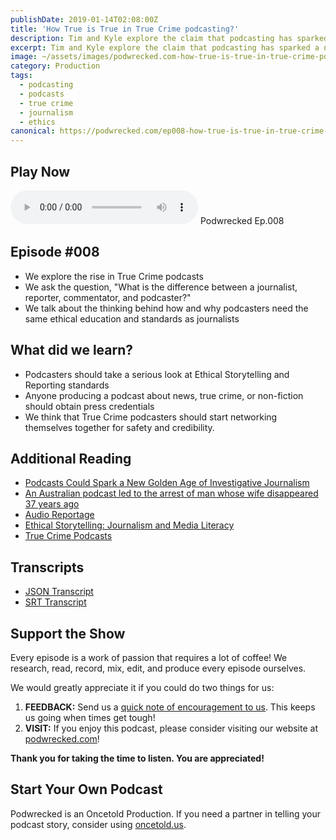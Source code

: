 ```yaml
---
publishDate: 2019-01-14T02:08:00Z
title: 'How True is True in True Crime podcasting?'
description: Tim and Kyle explore the claim that podcasting has sparked a new Golden Age of investigative journalism and do their own investigation into ethical storytelling standards.
excerpt: Tim and Kyle explore the claim that podcasting has sparked a new Golden Age of investigative journalism and do their own investigation into ethical storytelling standards.
image: ~/assets/images/podwrecked.com-how-true-is-true-in-true-crime-podcasting-960x400.jpg
category: Production
tags:
  - podcasting
  - podcasts
  - true crime
  - journalism
  - ethics
canonical: https://podwrecked.com/ep008-how-true-is-true-in-true-crime-podcasting
---
```


## Play Now

<audio id="player" controls type="audio/mpeg" src="https://storage.googleapis.com/storage.oncetold.net/80000029/20800059/pw008-how-true-is-true-in-true-crime-podcasting.mp3">Your browser does not support the audio element.</audio>
Podwrecked Ep.008

## Episode #008

- We explore the rise in True Crime podcasts
- We ask the question, "What is the difference between a journalist, reporter, commentator, and podcaster?"
- We talk about the thinking behind how and why podcasters need the same ethical education and standards as journalists

## What did we learn?

- Podcasters should take a serious look at Ethical Storytelling and Reporting standards
- Anyone producing a podcast about news, true crime, or non-fiction should obtain press credentials
- We think that True Crime podcasters should start networking themselves together for safety and credibility.

## Additional Reading

- <a href="https://bellocollective.com/podcasts-could-spark-a-new-golden-age-of-investigative-journalism-a3c2dba5b6a5" target="_blank">Podcasts Could Spark a New Golden Age of Investigative Journalism</a>
- <a href="https://news.vice.com/en_us/article/kzvny9/australia-podcast-cold-cast-chris-dawson" target="_blank">An Australian podcast led to the arrest of man whose wife disappeared 37 years ago</a>
- <a href="https://journalism.nyu.edu/graduate/programs/literary-reportage/audio-reportage/" target="_blank">Audio Reportage</a>
- <a href="https://ethicaljournalismnetwork.org/ethical-storytelling-journalism-media-literacy" target="_blank">Ethical Storytelling: Journalism and Media Literacy</a>
- <a href="https://player.fm/featured/true-crime" target="_blank">True Crime Podcasts</a>

## Transcripts

- <a href="https://storage.googleapis.com/storage.oncetold.net/80000029/20800059/transcript.json" target="_blank">JSON Transcript</a>
- <a href="https://storage.googleapis.com/storage.oncetold.net/80000029/20800059/transcript.srt" target="_blank">SRT Transcript</a>

## Support the Show

Every episode is a work of passion that requires a lot of coffee! We research, read, record, mix, edit, and produce every episode ourselves.

We would greatly appreciate it if you could do two things for us:

1. **FEEDBACK:** Send us a <a href="mailto:podwrecked@gmail.com" target="_blank">quick note of encouragement to us</a>. This keeps us going when times get tough!
1. **VISIT:** If you enjoy this podcast, please consider visiting our website at <a href="https://podwrecked.com" target="_blank">podwrecked.com</a>!

**Thank you for taking the time to listen. You are appreciated!**

## Start Your Own Podcast

Podwrecked is an Oncetold Production. If you need a partner in telling your podcast story, consider using <a href="https://oncetold.us" target="_blank">oncetold.us</a>.
